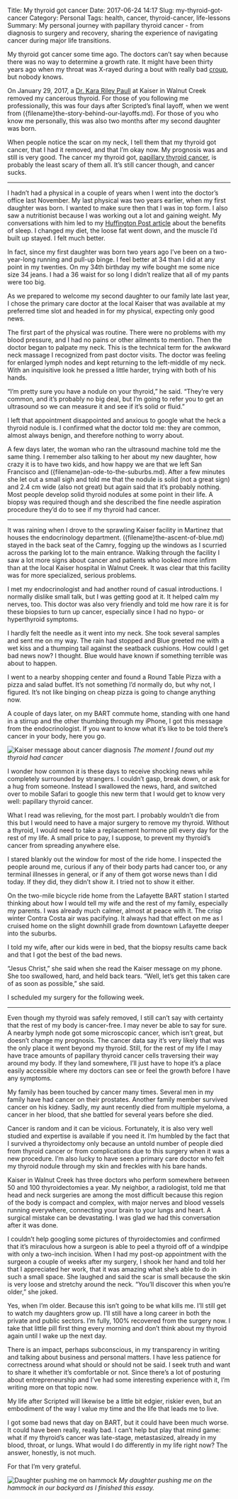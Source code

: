 Title: My thyroid got cancer
Date: 2017-06-24 14:17
Slug: my-thyroid-got-cancer
Category: Personal
Tags: health, cancer, thyroid-cancer, life-lessons
Summary: My personal journey with papillary thyroid cancer - from diagnosis to surgery and recovery, sharing the experience of navigating cancer during major life transitions.

My thyroid got cancer some time ago. The doctors can’t say when because there was no way to determine a growth rate. It might have been thirty years ago when my throat was X-rayed during a bout with really bad [croup](https://www.babycenter.com/0_croup-in-toddlers_11421.bc), but nobody knows.

On January 29, 2017, a [Dr. Kara Riley Paull](https://www.caredash.com/doctors/kara-riley-paull-md-walnut-creek-ca) at Kaiser in Walnut Creek removed my cancerous thyroid. For those of you following me professionally, this was four days after Scripted’s final layoff, when we went from ({filename}the-story-behind-our-layoffs.md). For those of you who know me personally, this was also two months after my second daughter was born.

When people notice the scar on my neck, I tell them that my thyroid got cancer, that I had it removed, and that I’m okay now. My prognosis was and still is very good. The cancer my thyroid got, [papillary thyroid cancer](https://en.wikipedia.org/wiki/Papillary_thyroid_cancer), is probably the least scary of them all. It’s still cancer though, and cancer sucks.

---

I hadn’t had a physical in a couple of years when I went into the doctor’s office last November. My last physical was two years earlier, when my first daughter was born. I wanted to make sure then that I was in top form. I also saw a nutritionist because I was working out a lot and gaining weight. My conversations with him led to my [Huffington Post article](http://www.huffingtonpost.com/ryan-buckley/why-entrepreneurs-should-_b_5851044.html) about the benefits of sleep. I changed my diet, the loose fat went down, and the muscle I’d built up stayed. I felt much better.

In fact, since my first daughter was born two years ago I’ve been on a two-year-long running and pull-up binge. I feel better at 34 than I did at any point in my twenties. On my 34th birthday my wife bought me some nice size 34 jeans. I had a 36 waist for so long I didn’t realize that all of my pants were too big.

As we prepared to welcome my second daughter to our family late last year, I chose the primary care doctor at the local Kaiser that was available at my preferred time slot and headed in for my physical, expecting only good news.

The first part of the physical was routine. There were no problems with my blood pressure, and I had no pains or other ailments to mention. Then the doctor began to palpate my neck. This is the technical term for the awkward neck massage I recognized from past doctor visits. The doctor was feeling for enlarged lymph nodes and kept returning to the left-middle of my neck. With an inquisitive look he pressed a little harder, trying with both of his hands.

“I’m pretty sure you have a nodule on your thyroid,” he said. “They’re very common, and it’s probably no big deal, but I’m going to refer you to get an ultrasound so we can measure it and see if it’s solid or fluid.”

I left that appointment disappointed and anxious to google what the heck a thyroid nodule is. I confirmed what the doctor told me: they are common, almost always benign, and therefore nothing to worry about.

A few days later, the woman who ran the ultrasound machine told me the same thing. I remember also talking to her about my new daughter, how crazy it is to have two kids, and how happy we are that we left San Francisco and ({filename}an-ode-to-the-suburbs.md). After a few minutes she let out a small sigh and told me that the nodule is solid (not a great sign) and 2.4 cm wide (also not great) but again said that it’s probably nothing. Most people develop solid thyroid nodules at some point in their life. A biopsy was required though and she described the fine needle aspiration procedure they’d do to see if my thyroid had cancer.

---

It was raining when I drove to the sprawling Kaiser facility in Martinez that houses the endocrinology department. ({filename}the-ascent-of-blue.md) stayed in the back seat of the Camry, fogging up the windows as I scurried across the parking lot to the main entrance. Walking through the facility I saw a lot more signs about cancer and patients who looked more infirm than at the local Kaiser hospital in Walnut Creek. It was clear that this facility was for more specialized, serious problems.

I met my endocrinologist and had another round of casual introductions. I normally dislike small talk, but I was getting good at it. It helped calm my nerves, too. This doctor was also very friendly and told me how rare it is for these biopsies to turn up cancer, especially since I had no hypo- or hyperthyroid symptoms.

I hardly felt the needle as it went into my neck. She took several samples and sent me on my way. The rain had stopped and Blue greeted me with a wet kiss and a thumping tail against the seatback cushions. How could I get bad news now? I thought. Blue would have known if something terrible was about to happen.

I went to a nearby shopping center and found a Round Table Pizza with a pizza and salad buffet. It’s not something I’d normally do, but why not, I figured. It’s not like binging on cheap pizza is going to change anything now.

A couple of days later, on my BART commute home, standing with one hand in a stirrup and the other thumbing through my iPhone, I got this message from the endocrinologist. If you want to know what it’s like to be told there’s cancer in your body, here you go.

![Kaiser message about cancer diagnosis]({static}/images/2017/06/04b3e-1xpjujtiiznowuy-lhcgfuw.png)
*The moment I found out my thyroid had cancer*

I wonder how common it is these days to receive shocking news while completely surrounded by strangers. I couldn’t gasp, break down, or ask for a hug from someone. Instead I swallowed the news, hard, and switched over to mobile Safari to google this new term that I would get to know very well: papillary thyroid cancer.

What I read was relieving, for the most part. I probably wouldn’t die from this but I would need to have a major surgery to remove my thyroid. Without a thyroid, I would need to take a replacement hormone pill every day for the rest of my life. A small price to pay, I suppose, to prevent my thyroid’s cancer from spreading anywhere else.

I stared blankly out the window for most of the ride home. I inspected the people around me, curious if any of their body parts had cancer too, or any terminal illnesses in general, or if any of them got worse news than I did today. If they did, they didn’t show it. I tried not to show it either.

On the two-mile bicycle ride home from the Lafayette BART station I started thinking about how I would tell my wife and the rest of my family, especially my parents. I was already much calmer, almost at peace with it. The crisp winter Contra Costa air was pacifying. It always had that effect on me as I cruised home on the slight downhill grade from downtown Lafayette deeper into the suburbs.

I told my wife, after our kids were in bed, that the biopsy results came back and that I got the best of the bad news.

“Jesus Christ,” she said when she read the Kaiser message on my phone. She too swallowed, hard, and held back tears. “Well, let’s get this taken care of as soon as possible,” she said.

I scheduled my surgery for the following week.

---

Even though my thyroid was safely removed, I still can’t say with certainty that the rest of my body is cancer-free. I may never be able to say for sure. A nearby lymph node got some microscopic cancer, which isn’t great, but doesn’t change my prognosis. The cancer data say it’s very likely that was the only place it went beyond my thyroid. Still, for the rest of my life I may have trace amounts of papillary thyroid cancer cells traversing their way around my body. If they land somewhere, I’ll just have to hope it’s a place easily accessible where my doctors can see or feel the growth before I have any symptoms.

My family has been touched by cancer many times. Several men in my family have had cancer on their prostates. Another family member survived cancer on his kidney. Sadly, my aunt recently died from multiple myeloma, a cancer in her blood, that she battled for several years before she died.

Cancer is random and it can be vicious. Fortunately, it is also very well studied and expertise is available if you need it. I’m humbled by the fact that I survived a thyroidectomy only because an untold number of people died from thyroid cancer or from complications due to this surgery when it was a new procedure. I’m also lucky to have seen a primary care doctor who felt my thyroid nodule through my skin and freckles with his bare hands.

Kaiser in Walnut Creek has three doctors who perform somewhere between 50 and 100 thyroidectomies a year. My neighbor, a radiologist, told me that head and neck surgeries are among the most difficult because this region of the body is compact and complex, with major nerves and blood vessels running everywhere, connecting your brain to your lungs and heart. A surgical mistake can be devastating. I was glad we had this conversation after it was done.

I couldn’t help googling some pictures of thyroidectomies and confirmed that it’s miraculous how a surgeon is able to peel a thyroid off of a windpipe with only a two-inch incision. When I had my post-op appointment with the surgeon a couple of weeks after my surgery, I shook her hand and told her that I appreciated her work, that it was amazing what she’s able to do in such a small space. She laughed and said the scar is small because the skin is very loose and stretchy around the neck. “You’ll discover this when you’re older,” she joked.

Yes, when I’m older. Because this isn’t going to be what kills me. I’ll still get to watch my daughters grow up. I’ll still have a long career in both the private and public sectors. I’m fully, 100% recovered from the surgery now. I take that little pill first thing every morning and don’t think about my thyroid again until I wake up the next day.

There is an impact, perhaps subconscious, in my transparency in writing and talking about business and personal matters. I have less patience for correctness around what should or should not be said. I seek truth and want to share it whether it’s comfortable or not. Since there’s a lot of posturing about entrepreneurship and I’ve had some interesting experience with it, I’m writing more on that topic now.

My life after Scripted will likewise be a little bit edgier, riskier even, but an embodiment of the way I value my time and the life that leads me to live.

I got some bad news that day on BART, but it could have been much worse. It could have been really, really bad. I can’t help but play that mind game: what if my thyroid’s cancer was late-stage, metastasized, already in my blood, throat, or lungs. What would I do differently in my life right now? The answer, honestly, is not much.

For that I’m very grateful.

![Daughter pushing me on hammock]({static}/images/2017/06/dc28c-1zxi4hk2sbxlnkfxqctydmw@2x.jpeg)
*My daughter pushing me on the hammock in our backyard as I finished this essay.*